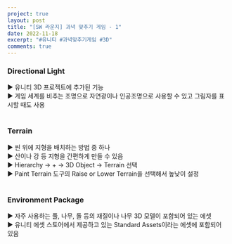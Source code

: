 ```yaml
---
project: true
layout: post
title: "[SW 라운지] 과녁 맞추기 게임 - 1"
date: 2022-11-18
excerpt: "#유니티 #과녁맞추기게임 #3D"
comments: true
---
```


### Directional Light <br>
▶️ 유니티 3D 프로젝트에 추가된 기능 <br>
▶️ 게임 세계를 비추는 조명으로 자연광이나 인공조명으로 사용할 수 있고 그림자를 표시할 때도 사용 <br>
<br>
### Terrain <br>
▶️ 씬 위에 지형을 배치하는 방법 중 하나 <br>
▶️ 산이나 강 등 지형을 간편하게 만들 수 있음 <br>
▶️ Hierarchy -> + -> 3D Object -> Terrain 선택 <br>
▶️ Paint Terrain 도구의 Raise or Lower Terrain을 선택해서 높낮이 설정 <br>
<br>
### Environment Package <br>
▶️ 자주 사용하는 풀, 나무, 돌 등의 재질이나 나무 3D 모델이 포함되어 있는 에셋<br>
▶️ 유니티 에셋 스토어에서 제공하고 있는 Standard Assets이라는 에셋에 포함되어 있음 <br>
<br>
